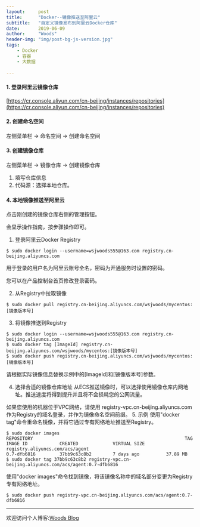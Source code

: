 ```yaml
---
layout:     post
title:      "Docker--镜像推送至阿里云"
subtitle:   "自定义镜像发布到阿里云Docker仓库"
date:       2019-06-09
author:     "Woods"
header-img: "img/post-bg-js-version.jpg"
tags:
    - Docker
    - 容器
    - 大数据
    
---
```


#### 1. 登录阿里云镜像仓库
[https://cr.console.aliyun.com/cn-beijing/instances/repositories](https://cr.console.aliyun.com/cn-beijing/instances/repositories)

#### 2. 创建命名空间
左侧菜单栏 -> 命名空间 -> 创建命名空间

#### 3. 创建镜像仓库
左侧菜单栏 -> 镜像仓库 -> 创建镜像仓库

1. 填写仓库信息
2. 代码源：选择本地仓库。

#### 4. 本地镜像推送至阿里云
点击刚创建的镜像仓库右侧的管理按钮。

会显示操作指南，按步骤操作即可。

1. 登录阿里云Docker Registry
 ```
$ sudo docker login --username=wsjwoods555@163.com registry.cn-beijing.aliyuncs.com
```
用于登录的用户名为阿里云账号全名，密码为开通服务时设置的密码。

您可以在产品控制台首页修改登录密码。

2. 从Registry中拉取镜像
```
$ sudo docker pull registry.cn-beijing.aliyuncs.com/wsjwoods/mycentos:[镜像版本号]
```
3. 将镜像推送到Registry
```
$ sudo docker login --username=wsjwoods555@163.com registry.cn-beijing.aliyuncs.com
$ sudo docker tag [ImageId] registry.cn-beijing.aliyuncs.com/wsjwoods/mycentos:[镜像版本号]
$ sudo docker push registry.cn-beijing.aliyuncs.com/wsjwoods/mycentos:[镜像版本号]
```
请根据实际镜像信息替换示例中的[ImageId]和[镜像版本号]参数。

4. 选择合适的镜像仓库地址
从ECS推送镜像时，可以选择使用镜像仓库内网地址。推送速度将得到提升并且将不会损耗您的公网流量。

如果您使用的机器位于VPC网络，请使用 registry-vpc.cn-beijing.aliyuncs.com 作为Registry的域名登录，并作为镜像命名空间前缀。
5. 示例
使用"docker tag"命令重命名镜像，并将它通过专有网络地址推送至Registry。
```
$ sudo docker images
REPOSITORY                                                         TAG                 IMAGE ID            CREATED             VIRTUAL SIZE
registry.aliyuncs.com/acs/agent                                    0.7-dfb6816         37bb9c63c8b2        7 days ago          37.89 MB
$ sudo docker tag 37bb9c63c8b2 registry-vpc.cn-beijing.aliyuncs.com/acs/agent:0.7-dfb6816
```
使用"docker images"命令找到镜像，将该镜像名称中的域名部分变更为Registry专有网络地址。
```
$ sudo docker push registry-vpc.cn-beijing.aliyuncs.com/acs/agent:0.7-dfb6816
```


---
欢迎访问个人博客:[Woods Blog](https://wsjwoods.github.io/)


